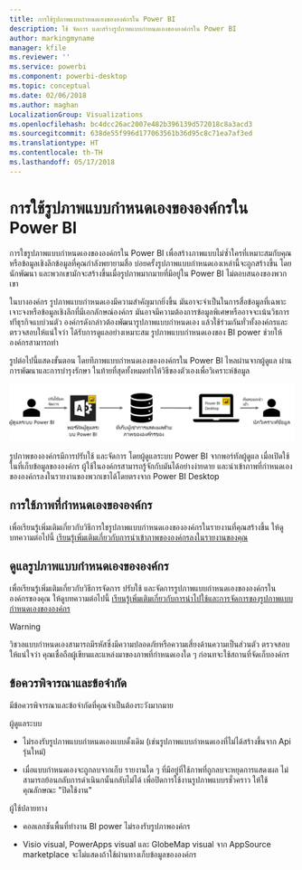 ```yaml
---
title: การใช้รูปภาพแบบกำหนดเองขององค์กรใน Power BI
description: ใช้ จัดการ และสร้างรูปภาพแบบกำหนดเองขององค์กรใน Power BI
author: markingmyname
manager: kfile
ms.reviewer: ''
ms.service: powerbi
ms.component: powerbi-desktop
ms.topic: conceptual
ms.date: 02/06/2018
ms.author: maghan
LocalizationGroup: Visualizations
ms.openlocfilehash: bc4dcc26ac2007e482b396139d572018c8a3acd3
ms.sourcegitcommit: 638de55f996d177063561b36d95c8c71ea7af3ed
ms.translationtype: HT
ms.contentlocale: th-TH
ms.lasthandoff: 05/17/2018
---
```

# <a name="using-organization-custom-visuals-in-power-bi"></a>การใช้รูปภาพแบบกำหนดเองขององค์กรใน Power BI

การใชรูปภาพแบบกำหนดเองขององค์กรใน Power BI เพื่อสร้างภาพแบบไม่ซ้ำใครที่เหมาะสมกับคุณ หรือข้อมูลเชิงลึกข้อมูลที่คุณกำลังพยายามสื่อ บ่อยครั้งรูปภาพแบบกำหนดเองเหล่านี้จะถูกสร้างขึ้น โดยนักพัฒนา และพวกเขามักจะสร้างขึ้นเมื่อรูปภาพมากมายที่มีอยู่ใน Power BI ไม่ตอบสนองของพวกเขา 

ในบางองค์กร รูปภาพแบบกำหนดเองมีความสำคัญมากยิ่งขึ้น มันอาจะจำเป็นในการสื่อข้อมูลที่เฉพาะเจาะจงหรือข้อมูลเชิงลึกที่มีเอกลักษณ์องค์กร มันอาจมีความต้องการข้อมูลพิเศษหรืออาจจะเน้นวิธการทำีธุรกิจแบบ่วนตัว องค์กรดังกล่าวต้องพัฒนารูปภาพแบบกำหนดเอง แล้วใช้ร่วมกันทั่วทั้งองค์กรและตรวจสอบให้แน่ใจว่า ได้รับการดูแลอย่างเหมาะสม รูปภาพแบบกำหนดเองของ BI power ช่วยให้องค์กรสามารถทำ

รูปต่อไปนี้แสดงขั้นตอน โดยทีภาพแบบกำหนดเองขององค์กรใน Power BI ไหลผ่านจากผู้ดูแล ผ่านการพัฒนาและการบำรุงรักษา ในท้ายที่สุดทั้งหมดทำให้วิธีของตัวเองเพื่อวิเคราะห์ข้อมูล

![](media/power-bi-custom-visuals-organizational/custom-visual-org-01.jpg)

รูปภาพขององค์กรมีการปรับใช้ และจัดการ โดยผู้ดูแลระบบ Power BI จากพอร์ทัลผู้ดูแล เมื่อเปิดใช้ในที่เก็บข้อมูลขององค์กร ผู้ใช้ในองค์กรสามารถรู้จักกับมันได้อย่างง่ายดาย และนำเข้าภาพที่กำหนดเองขององค์กรลงในรายงานของพวกเขาได้โดยตรงจาก Power BI Desktop

## <a name="using-organizational-custom-visuals"></a>การใช้ภาพที่กำหนดเองขององค์กร

เพื่อเรียนรู้เพิ่มเติมเกี่ยวกับวิธีการใชรูปภาพแบบกำหนดเองขององค์กรในรายงานที่คุณสร้างขึ้น ให้ดูบทความต่อไปนี้ [เรียนรู้เพิ่มเติมเกี่ยวกับการนำเข้าภาพขององค์กรลงในรายงานของคุณ](power-bi-custom-visuals.md)
 
## <a name="administering-organizational-custom-visuals"></a>ดูแลรูปภาพแบบกำหนดเองขององค์กร

เพื่อเรียนรู้เพิ่มเติมเกี่ยวกับวิธีการจัดการ ปรับใช้ และจัดการรูปภาพแบบกำหนดเองขององค์กรในองค์กรของคุณ ให้ดูบทความต่อไปนี้ [เรียนรู้เพิ่มเติมเกี่ยวกับการนำไปใช้และการจัดการของรูปภาพแบบกำหนดเองขององค์กร](https://go.microsoft.com/fwlink/?linkid=866790)

> [!WARNING]
> วิชวลแบบกำหนดเองสามารถมีรหัสซึ่งมีความปลอดภัยหรือความเสี่ยงด้านความเป็นส่วนตัว ตรวจสอบให้แน่ใจว่า คุณเชื่อถือผู้เขียนและแหล่งมาของภาพที่กำหนดเองใด ๆ ก่อนทจะใช้สถานที่จัดเก็บองค์กร 
> 

## <a name="considerations-and-limitations"></a>ข้อควรพิจารณาและข้อจำกัด
 
มีข้อควรพิจารณาและข้อจำกัดที่คุณจำเป็นต้องระวังมากมาย
 
ผู้ดูแลระบบ

* ไม่รองรับรูปภาพแบบกำหนดเองแบบดั้งเดิม (เช่นรูปภาพแบบกำหนดเองที่ไม่ได้สร้างขึ้นจาก Api รุ่นใหม่)

* เมื่อแบบกำหนดเองจะถูกลบจากเก็บ รายงานใด ๆ ที่มีอยู่ที่ใช้ภาพที่ถูกลบจะหยุดการแสดงผล ไม่สามารถย้อนกลับการดำเนินกนั้นกลับไม่ได้ เพื่อปิดการใช้งานรูปภาพแบบรชั่วคราว ให้ใช้คุณลักษณะ "ปิดใช้งาน"
 
ผู้ใช้ปลายทาง

* คอลเลกชันพื้นที่ทำงาน BI power ไม่รองรับรูปภาพองค์กร

* Visio visual, PowerApps visual และ GlobeMap visual จาก AppSource marketplace จะไม่แสดงถ้าใช้ผ่านทางเก็บข้อมูลขององค์กร
